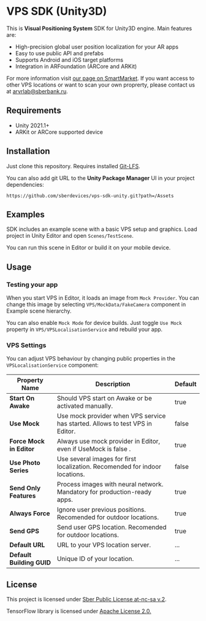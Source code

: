 # VPS SDK (Unity3D)

This is **Visual Positioning System** SDK for Unity3D engine. Main features are:
- High-precision global user position localization for your AR apps
- Easy to use public API and prefabs
- Supports Android and iOS target platforms
- Integration in ARFoundation (ARCore and ARKit)

For more information visit [our page on SmartMarket](https://developers.sber.ru/portal/tools/visual-positioning-system-sdk). If you want access to other VPS locations or want to scan your own proprerty, please contact us at <arvrlab@sberbank.ru>.

## Requirements

- Unity 2021.1+
- ARKit or ARCore supported device

## Installation

Just clone this repository. Requires installed [Git-LFS](https://git-lfs.github.com).

You can also add git URL to the **Unity Package Manager** UI in your project dependencies:
```
https://github.com/sberdevices/vps-sdk-unity.git?path=/Assets
```

## Examples

SDK includes an example scene with a basic VPS setup and graphics. Load project in Unity Editor and open `Scenes/TestScene`. 

You can run this scene in Editor or build it on your mobile device.

## Usage

### Testing your app

When you start VPS in Editor, it loads an image from `Mock Provider`. You can change this image by selecting `VPS/MockData/FakeCamera` component in Example scene hierarchy.

You can also enable `Mock Mode` for device builds. Just toggle `Use Mock` property in `VPS/VPSLocalisationService` and rebuild your app.

### VPS Settings

You can adjust VPS behaviour by changing public properties in the `VPSLocalisationService` component:

| Property Name | Description | Default |
| ------ | ------ | ------ |
| **Start On Awake** | Should VPS start on Awake or be activated manually. | true |
| **Use Mock** | Use mock provider when VPS service has started. Allows to test VPS in Editor. | false |
| **Force Mock in Editor** | Always use mock provider in Editor, even if UseMock is false .| true |
| **Use Photo Series** | Use several images for first localization. Recomended for indoor locations. | false |
| **Send Only Features** | Process images with neural network. Mandatory for production-ready apps. | true |
| **Always Force** | Ignore user previous positions. Recomended for outdoor locations. | true |
| **Send GPS** | Send user GPS location. Recomended for outdoor locations. | true |
| **Default URL** | URL to your VPS location server. | ... |
| **Default Building GUID** | Unique ID of your location. | ... |

## License 

This project is licensed under [Sber Public License at-nc-sa v.2](LICENSE).

TensorFlow library is licensed under [Apache License 2.0.](https://github.com/tensorflow/tensorflow/blob/master/LICENSE)
